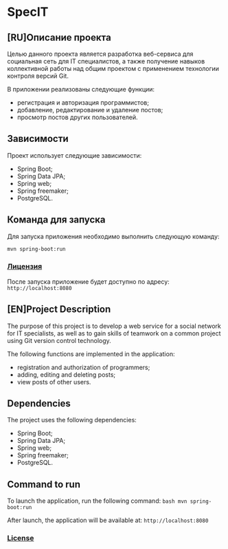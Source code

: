 # SpecIT 

## [RU]Описание проекта

Целью данного проекта является разработка веб-сервиса для социальная сеть для IT специалистов, а также получение навыков коллективной работы над общим проектом с применением технологии контроля версий Git.

В приложении реализованы следующие функции:

* регистрация и авторизация программистов;
* добавление, редактирование и удаление постов;
* просмотр постов других пользователей.

## Зависимости

Проект использует следующие зависимости:

* Spring Boot; 
* Spring Data JPA; 
* Spring web; 
* Spring freemaker; 
* PostgreSQL.

## Команда для запуска
Для запуска приложения необходимо выполнить следующую команду:
```bash
mvn spring-boot:run
```

### [Лицензия](./LICENSE)

После запуска приложение будет доступно по адресу: `http://localhost:8080`

## [EN]Project Description

The purpose of this project is to develop a web service for a social network for IT specialists, as well as to gain skills of teamwork on a common project using Git version control technology.

The following functions are implemented in the application:

* registration and authorization of programmers;
* adding, editing and deleting posts;
* view posts of other users.

## Dependencies

The project uses the following dependencies:

* Spring Boot; 
* Spring Data JPA; 
* Spring web; 
* Spring freemaker; 
* PostgreSQL.

## Command to run
To launch the application, run the following command:
``bash
mvn spring-boot:run
``

After launch, the application will be available at: `http://localhost:8080 `

### [License](./LICENSE)